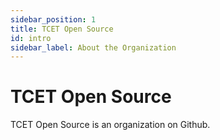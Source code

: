 ```yaml
---
sidebar_position: 1
title: TCET Open Source
id: intro
sidebar_label: About the Organization
---
```


# TCET Open Source

TCET Open Source is an organization on Github.